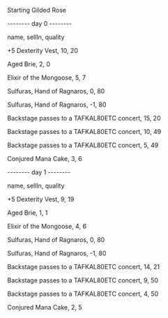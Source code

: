 Starting Gilded Rose

-------- day 0 --------

name, sellIn, quality

+5 Dexterity Vest, 10, 20

Aged Brie, 2, 0

Elixir of the Mongoose, 5, 7

Sulfuras, Hand of Ragnaros, 0, 80

Sulfuras, Hand of Ragnaros, -1, 80

Backstage passes to a TAFKAL80ETC concert, 15, 20

Backstage passes to a TAFKAL80ETC concert, 10, 49

Backstage passes to a TAFKAL80ETC concert, 5, 49

Conjured Mana Cake, 3, 6


-------- day 1 --------

name, sellIn, quality

+5 Dexterity Vest, 9, 19

Aged Brie, 1, 1

Elixir of the Mongoose, 4, 6

Sulfuras, Hand of Ragnaros, 0, 80

Sulfuras, Hand of Ragnaros, -1, 80

Backstage passes to a TAFKAL80ETC concert, 14, 21

Backstage passes to a TAFKAL80ETC concert, 9, 50

Backstage passes to a TAFKAL80ETC concert, 4, 50

Conjured Mana Cake, 2, 5